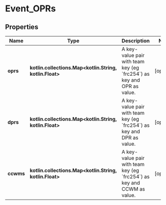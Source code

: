 
# Event_OPRs

## Properties
Name | Type | Description | Notes
------------ | ------------- | ------------- | -------------
**oprs** | **kotlin.collections.Map&lt;kotlin.String, kotlin.Float&gt;** | A key-value pair with team key (eg &#x60;frc254&#x60;) as key and OPR as value. |  [optional]
**dprs** | **kotlin.collections.Map&lt;kotlin.String, kotlin.Float&gt;** | A key-value pair with team key (eg &#x60;frc254&#x60;) as key and DPR as value. |  [optional]
**ccwms** | **kotlin.collections.Map&lt;kotlin.String, kotlin.Float&gt;** | A key-value pair with team key (eg &#x60;frc254&#x60;) as key and CCWM as value. |  [optional]



